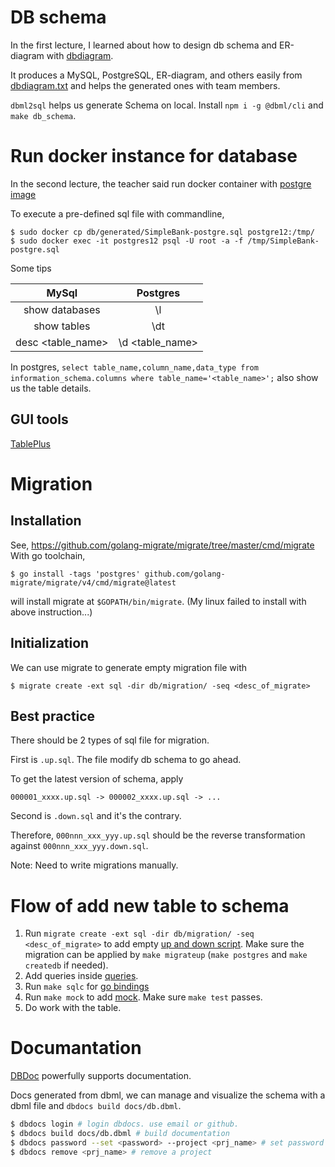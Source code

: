# DB schema

In the first lecture, I learned about how to design db schema and ER-diagram with [dbdiagram](https://dbdiagram.io/d).

It produces a MySQL, PostgreSQL, ER-diagram, and others easily from
[dbdiagram.txt](./dbdiagram.txt) and helps the generated ones with team members.

`dbml2sql` helps us generate Schema on local. Install `npm i -g @dbml/cli` and `make db_schema`.

# Run docker instance for database

In the second lecture, the teacher said run docker container with 
[postgre image](https://hub.docker.com/_/postgres/)

To execute a pre-defined sql file with commandline,

```
$ sudo docker cp db/generated/SimpleBank-postgre.sql postgre12:/tmp/
$ sudo docker exec -it postgres12 psql -U root -a -f /tmp/SimpleBank-postgre.sql
```

Some tips

|MySql|Postgres|
|:-:|:-:|
| show databases | \l |
| show tables | \dt |
|desc <table_name>| \d <table_name>|

In postgres, `select table_name,column_name,data_type from information_schema.columns where table_name='<table_name>';`
also show us the table details.

## GUI tools

[TablePlus](https://tableplus.com/)

# Migration

## Installation

See, https://github.com/golang-migrate/migrate/tree/master/cmd/migrate
With go toolchain,
```
$ go install -tags 'postgres' github.com/golang-migrate/migrate/v4/cmd/migrate@latest
```
will install migrate at `$GOPATH/bin/migrate`.
(My linux failed to install with above instruction...)

## Initialization

We can use migrate to generate empty migration file with

```
$ migrate create -ext sql -dir db/migration/ -seq <desc_of_migrate>
```

## Best practice

There should be 2 types of sql file for migration.

First is `.up.sql`. The file modify db schema to go ahead.

To get the latest version of schema, apply
```
000001_xxxx.up.sql -> 000002_xxxx.up.sql -> ...
```

Second is `.down.sql` and it's the contrary.

Therefore, `000nnn_xxx_yyy.up.sql` should be the reverse transformation
against `000nnn_xxx_yyy.down.sql`.

Note: Need to write migrations manually.

# Flow of add new table to schema

1. Run `migrate create -ext sql -dir db/migration/ -seq <desc_of_migrate>` to add empty [up and down script](./migration/). Make sure the migration can be applied by `make migrateup` (`make postgres` and `make createdb` if needed).
2. Add queries inside [queries](./query/).
3. Run `make sqlc` for [go bindings](./sqlc/)
4. Run `make mock` to add [mock](./mock/). Make sure `make test` passes.
5. Do work with the table.

# Documantation

[DBDoc](https://dbdocs.io/) powerfully supports documentation.

Docs generated from dbml, we can manage and visualize the schema with a dbml file and `dbdocs build docs/db.dbml`.

```bash
$ dbdocs login # login dbdocs. use email or github.
$ dbdocs build docs/db.dbml # build documentation
$ dbdocs password --set <password> --project <prj_name> # set password to the built schema doc
$ dbdocs remove <prj_name> # remove a project
```
